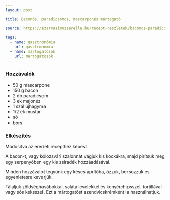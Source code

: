 ```yaml
---
layout: post

title: Baconös, paradicsomos, mascarponés mártogató

source: https://szarvasimozzarella.hu/recept-reszletek/baconos-paradicsomos-mascarpones-martogatos

tags:
  - name: gasztronómia
    url: gasztronomia
  - name: mártogatósok
    url: martogatosok
---
```


### Hozzávalók
 - 50 g mascarpone
 - 150 g bacon
 - 2 db paradicsom 
 - 3 ek majonéz
 - 1 szál újhagyma
 - 1/2 ek mustár
 - só
 - bors


### Elkészítés
Módosítva az eredeti recepthez képest

A bacon-t, vagy kolozsvári szalonnát vágjuk kis kockákra, majd pirítsuk meg egy 
serpenyőben egy kis zsiradék hozzáadásával.

Minden hozzávalót tegyünk egy késes aprítóba, ózzuk, borsozzuk és egyenletesre
keverjük.

Tálaljuk zöldséghasábokkal, saláta levelekkel és kenyérchipsszel, tortillával 
vagy sós keksszel. Ezt a mártogatóst szendvicskrémként is használhatjuk.
